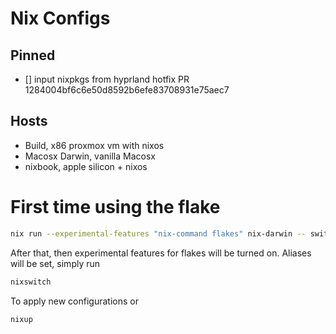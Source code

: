 # Nix Configs

## Pinned 
- [] input nixpkgs from hyprland hotfix PR 1284004bf6c6e50d8592b6efe83708931e75aec7


## Hosts

- Build, x86 proxmox vm with nixos
- Macosx Darwin, vanilla Macosx
- nixbook, apple silicon + nixos

# First time using the flake


```bash
nix run --experimental-features "nix-command flakes" nix-darwin -- switch --flake .#darwinConfigurations.Alexanders-MBP
```


After that, then experimental features for flakes will be turned on. Aliases will be set, simply run

```bash
nixswitch
```

To apply new configurations or 

```bash
nixup
```

